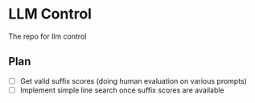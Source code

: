 # LLM Control
The repo for llm control

## Plan

- [ ] Get valid suffix scores (doing human evaluation on various prompts)
- [ ] Implement simple line search once suffix scores are available
